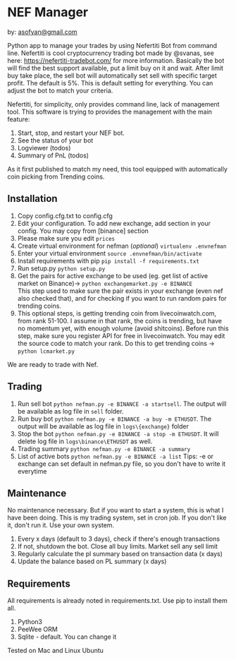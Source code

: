 # NEF Manager

by: asofyan@gmail.com

Python app to manage your trades by using Nefertiti Bot from command line. Nefertiti is cool cryptocurrency trading bot made by @svanas, see here: https://nefertiti-tradebot.com/ for more information. Basically the bot will find the best support available, put a limit buy on it and wait. After limit buy take place, the sell bot will automatically set sell with specific target profit. The default is 5%. This is default setting for everything. You can adjust the bot to match your criteria.

Nefertiti, for simplicity, only provides command line, lack of management tool. This software is trying to provides the management with the main feature:
1. Start, stop, and restart your NEF bot.
2. See the status of your bot
3. Logviewer (todos)
4. Summary of PnL (todos)

As it first published to match my need, this tool equipped with automatically coin picking from Trending coins.

## Installation
1. Copy config.cfg.txt to config.cfg
2. Edit your configuration. To add new exchange, add section in your config. You may copy from [binance] section
3. Please make sure you edit `prices`
4. Create virtual environment for nefman (*optional*) `virtualenv .envnefman`
5. Enter your virtual environment `source .envnefman/bin/activate`
6. Install requirements with pip `pip install -f requirements.txt`
7. Run setup.py `python setup.py`
8. Get the pairs for active exchange to be used (eg. get list of active market on Binance)-> `python exchangemarket.py -e BINANCE`   
   This step used to make sure the pair exists in your exchange (even nef also checked that), and for checking if you want to run random pairs for trending coins.
9. This optional steps, is getting trending coin from livecoinwatch.com, from rank 51-100. I assume in that rank, the coins is trending, but have no momentum yet, with enough volume (avoid shitcoins). Before run this step, make sure you register API for free in livecoinwatch. You may edit the source code to match your rank. Do this to get trending coins -> `python lcmarket.py`

We are ready to trade with Nef.

## Trading
1. Run sell bot `python nefman.py -e BINANCE -a startsell`. The output will be available as log file in `sell` folder. 
2. Run buy bot `python nefman.py -e BINANCE -a buy -m ETHUSDT`. The output will be available as log file in `logs\{exchange}` folder
3. Stop the bot `python nefman.py -e BINANCE -a stop -m ETHUSDT`. It will delete log file in `logs\binance\ETHUSDT` as well.
4. Trading summary `python nefman.py -e BINANCE -a summary`
5. List of active bots `python nefman.py -e BINANCE -a list`
Tips: -e or exchange can set default in nefman.py file, so you don't have to write it everytime

## Maintenance
No maintenance necessary. But if you want to start a system, this is what I have been doing. This is my trading system, set in cron job. If you don't like it, don't run it. Use your own system.
1. Every x days (default to 3 days), check if there's enough transactions
2. If not, shutdown the bot. Close all buy limits. Market sell any sell limit
3. Regularly calculate the pl summary based on transaction data (x days)
4. Update the balance based on PL summary  (x days)


## Requirements
All requirements is already noted in requirements.txt. Use pip to install them all.
1. Python3
2. PeeWee ORM
3. Sqlite - default. You can change it

Tested on Mac and Linux Ubuntu

